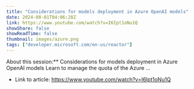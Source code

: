 ```yaml
---
title: "Considerations for models deployment in Azure OpenAI models"
date: 2024-08-01T04:06:28Z
link: https://www.youtube.com/watch?v=I6Ipt1oNu1Q
showShare: false
showReadTime: false
thumbnail: images/azure.png
tags: ["developer.microsoft.com/en-us/reactor"]
---
```

About this session:** Considerations for models deployment in Azure OpenAI models Learn to manage the quota of the Azure ...

- Link to article: https://www.youtube.com/watch?v=I6Ipt1oNu1Q